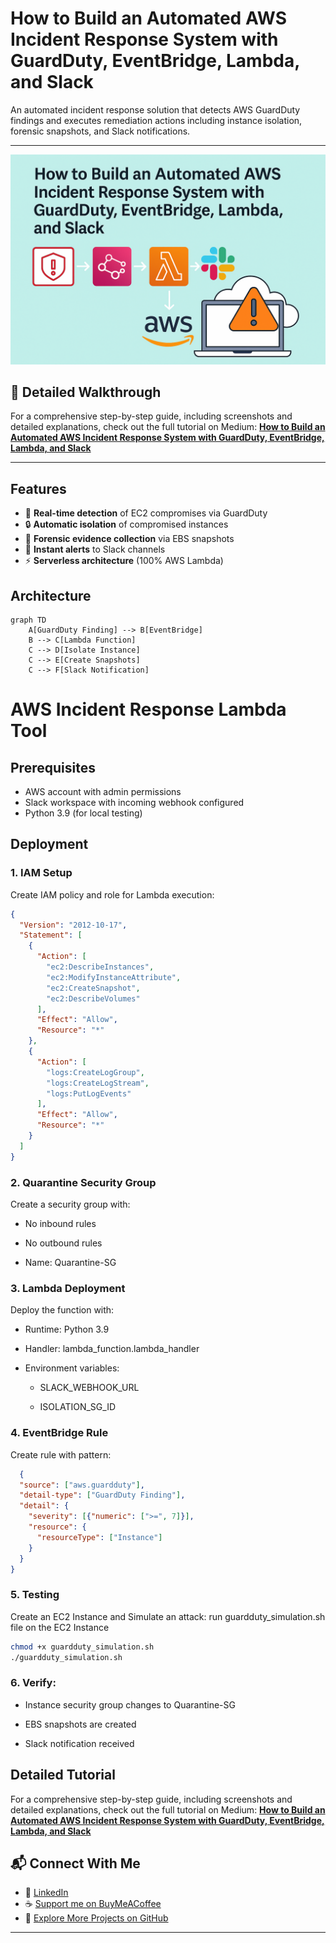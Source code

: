 # How to Build an Automated AWS Incident Response System with GuardDuty, EventBridge, Lambda, and Slack

An automated incident response solution that detects AWS GuardDuty findings and executes remediation actions including instance isolation, forensic snapshots, and Slack notifications.

---
![Slack Preview](https://github.com/aatikah/aws-ec2-incident-response-system/blob/main/incident_response.png)

## 📖 Detailed Walkthrough
For a comprehensive step-by-step guide, including screenshots and detailed explanations, check out the full tutorial on Medium:
[**How to Build an Automated AWS Incident Response System with GuardDuty, EventBridge, Lambda, and Slack**](https://towardsaws.com/how-to-build-an-automated-aws-incident-response-system-with-guardduty-eventbridge-lambda-and-7e5ae18c85cd?source=friends_link&sk=2a3a486e4f49a2801e32f7309391bdea)

---
## Features

- 🚨 **Real-time detection** of EC2 compromises via GuardDuty
- 🔒 **Automatic isolation** of compromised instances
- 📸 **Forensic evidence collection** via EBS snapshots
- 📢 **Instant alerts** to Slack channels
- ⚡ **Serverless architecture** (100% AWS Lambda)

## Architecture

```mermaid
graph TD
    A[GuardDuty Finding] --> B[EventBridge]
    B --> C[Lambda Function]
    C --> D[Isolate Instance]
    C --> E[Create Snapshots]
    C --> F[Slack Notification]
```
# AWS Incident Response Lambda Tool

## Prerequisites

- AWS account with admin permissions  
- Slack workspace with incoming webhook configured  
- Python 3.9 (for local testing)

## Deployment

### 1. IAM Setup

Create IAM policy and role for Lambda execution:
```json
{
  "Version": "2012-10-17",
  "Statement": [
    {
      "Action": [
        "ec2:DescribeInstances",
        "ec2:ModifyInstanceAttribute",
        "ec2:CreateSnapshot",
        "ec2:DescribeVolumes"
      ],
      "Effect": "Allow",
      "Resource": "*"
    },
    {
      "Action": [
        "logs:CreateLogGroup",
        "logs:CreateLogStream",
        "logs:PutLogEvents"
      ],
      "Effect": "Allow",
      "Resource": "*"
    }
  ]
}
```
### 2.  Quarantine Security Group
Create a security group with:

- No inbound rules

- No outbound rules

- Name: Quarantine-SG

### 3. Lambda Deployment
Deploy the function with:

- Runtime: Python 3.9

- Handler: lambda_function.lambda_handler

- Environment variables:

  - SLACK_WEBHOOK_URL

  - ISOLATION_SG_ID
### 4. EventBridge Rule
Create rule with pattern:
```json
  {
  "source": ["aws.guardduty"],
  "detail-type": ["GuardDuty Finding"],
  "detail": {
    "severity": [{"numeric": [">=", 7]}],
    "resource": {
      "resourceType": ["Instance"]
    }
  }
}
```
### 5. Testing
Create an EC2 Instance and Simulate an attack:
run guardduty_simulation.sh file on the EC2 Instance

```bash
chmod +x guardduty_simulation.sh
./guardduty_simulation.sh
```
### 6. Verify:

- Instance security group changes to Quarantine-SG

- EBS snapshots are created

- Slack notification received

## Detailed Tutorial
For a comprehensive step-by-step guide, including screenshots and detailed explanations, check out the full tutorial on Medium:
[**How to Build an Automated AWS Incident Response System with GuardDuty, EventBridge, Lambda, and Slack**](https://towardsaws.com/how-to-build-an-automated-aws-incident-response-system-with-guardduty-eventbridge-lambda-and-7e5ae18c85cd?source=friends_link&sk=2a3a486e4f49a2801e32f7309391bdea)

## 📬 Connect With Me
- 💼 [LinkedIn](https://www.linkedin.com/in/abdulhakeem-sulaiman/)
- ☕ [Support me on BuyMeACoffee](https://buymeacoffee.com/aatikah)
- 🧪 [Explore More Projects on GitHub](https://github.com/aatikah)

---

